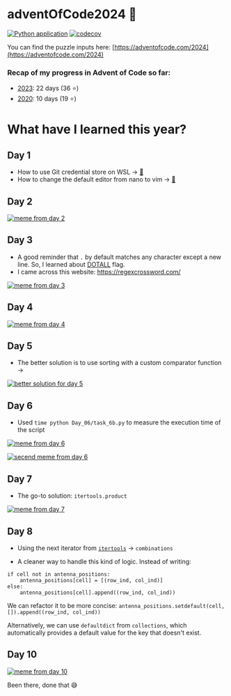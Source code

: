 # adventOfCode2024 🎄

[![Python application](https://github.com/monpie3/adventOfCode2024/actions/workflows/python.yml/badge.svg)](https://github.com/monpie3/adventOfCode2024/actions/workflows/python.yml) [![codecov](https://codecov.io/gh/monpie3/adventOfCode2024/graph/badge.svg?token=sJt7iNyDHN)](https://codecov.io/gh/monpie3/adventOfCode2024)

You can find the puzzle inputs here: [https://adventofcode.com/2024](https://adventofcode.com/2024)

### Recap of my progress in Advent of Code so far:

-   [2023](https://github.com/monpie3/adventOfCode2023): 22 days (36 ⭐)
-   [2020](https://github.com/monpie3/adventOfCode2020): 10 days (19 ⭐)

# What have I learned this year?

## Day 1

-   How to use Git credential store on WSL → [🔗](https://stackoverflow.com/questions/45925964/how-to-use-git-credential-store-on-wsl-ubuntu-on-windows)
-   How to change the default editor from nano to vim → [🔗](https://askubuntu.com/questions/539243/how-to-change-visudo-editor-from-nano-to-vim)

## Day 2

[![meme from day 2](/memes/day_02.png)](https://www.reddit.com/r/adventofcode/comments/1h4pelm/2024_day_2_part_2_the_actual_elves_in_part_2/)

## Day 3

-   A good reminder that `.` by default matches any character except a new line. So, I learned about [DOTALL](https://docs.python.org/3/library/re.html#re.DOTALL) flag.
-   I came across this website: https://regexcrossword.com/

[![meme from day 3](/memes/day_03.png)](https://www.reddit.com/r/adventofcode/comments/1h5uhsu/2024_day_3_summarized_in_one_picture/)

## Day 4

[![meme from day 4](/memes/day_04.png)](https://www.reddit.com/r/adventofcode/comments/1h6bls8/2024_day_4_part_2_small_misunderstanding/)

## Day 5

- The better solution is to use sorting with a custom comparator function →

[![better solution for day 5](/memes/day_05.png)](https://www.reddit.com/r/adventofcode/comments/1h71eyz/comment/m0k8gc1/?utm_source=share&utm_medium=web3x&utm_name=web3xcss&utm_term=1&utm_content=share_button)


## Day 6

-   Used `time python Day_06/task_6b.py` to measure the execution time of the script

[![meme from day 6](/memes/day_06.png)](https://www.reddit.com/r/adventofcode/comments/1h8o6d0/how_do_you_handle_this/)

[![secend meme from day 6](/memes/day_06-2.png)](https://www.reddit.com/r/adventofcode/comments/1h7v2n5/2024_day_6_part_2_that_wont_cause_a_time_paradox/)

## Day 7

-   The go-to solution: `itertools.product`

[![meme from day 7](/memes/day_07.png)](https://www.reddit.com/r/adventofcode/comments/1h8xiga/2024_aoc_is_the_year_of_bruteforcing_anyway/)

## Day 8

- Using the next iterator from [`itertools`](https://docs.python.org/3/library/itertools.html) → `combinations`

- A cleaner way to handle this kind of logic. Instead of writing:
```
if cell not in antenna_positions:
    antenna_positions[cell] = [(row_ind, col_ind)]
else:
    antenna_positions[cell].append((row_ind, col_ind))
```
We can refactor it to be more concise:
`antenna_positions.setdefault(cell, []).append((row_ind, col_ind))`

Alternatively, we can use `defaultdict` from `collections`, which automatically provides a default value for the key that doesn't exist.


## Day 10
[![meme from day 10](/memes/day_10.png)](https://www.reddit.com/r/adventofcode/comments/1hbbtdd/2024_day_10/)

Been there, done that 😅
